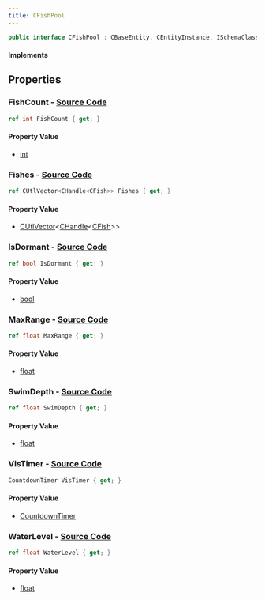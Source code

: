 ```yaml
---
title: CFishPool
---
```


```csharp
public interface CFishPool : CBaseEntity, CEntityInstance, ISchemaClass<CEntityInstance>, ISchemaClass<CBaseEntity>, ISchemaClass<CFishPool>, ISchemaField, ISchemaClass, INativeHandle
```

#### Implements

## Properties

### **FishCount** - [Source Code](https://github.com/swiftly-solution/swiftlys2/blob/main/managed/src/SwiftlyS2.Generated/Schemas/Interfaces/CFishPool.cs#L16)

```csharp
ref int FishCount { get; }
```

#### Property Value

- [int](https://learn.microsoft.com/dotnet/api/system.int32)

### **Fishes** - [Source Code](https://github.com/swiftly-solution/swiftlys2/blob/main/managed/src/SwiftlyS2.Generated/Schemas/Interfaces/CFishPool.cs#L26)

```csharp
ref CUtlVector<CHandle<CFish>> Fishes { get; }
```

#### Property Value

- [CUtlVector](/docs/api/-1)<[CHandle](/docs/api/shared/natives/chandle-1)<[CFish](/docs/api/shared/schemadefinitions/cfish)>>

### **IsDormant** - [Source Code](https://github.com/swiftly-solution/swiftlys2/blob/main/managed/src/SwiftlyS2.Generated/Schemas/Interfaces/CFishPool.cs#L24)

```csharp
ref bool IsDormant { get; }
```

#### Property Value

- [bool](https://learn.microsoft.com/dotnet/api/system.boolean)

### **MaxRange** - [Source Code](https://github.com/swiftly-solution/swiftlys2/blob/main/managed/src/SwiftlyS2.Generated/Schemas/Interfaces/CFishPool.cs#L18)

```csharp
ref float MaxRange { get; }
```

#### Property Value

- [float](https://learn.microsoft.com/dotnet/api/system.single)

### **SwimDepth** - [Source Code](https://github.com/swiftly-solution/swiftlys2/blob/main/managed/src/SwiftlyS2.Generated/Schemas/Interfaces/CFishPool.cs#L20)

```csharp
ref float SwimDepth { get; }
```

#### Property Value

- [float](https://learn.microsoft.com/dotnet/api/system.single)

### **VisTimer** - [Source Code](https://github.com/swiftly-solution/swiftlys2/blob/main/managed/src/SwiftlyS2.Generated/Schemas/Interfaces/CFishPool.cs#L28)

```csharp
CountdownTimer VisTimer { get; }
```

#### Property Value

- [CountdownTimer](/docs/api/shared/schemadefinitions/countdowntimer)

### **WaterLevel** - [Source Code](https://github.com/swiftly-solution/swiftlys2/blob/main/managed/src/SwiftlyS2.Generated/Schemas/Interfaces/CFishPool.cs#L22)

```csharp
ref float WaterLevel { get; }
```

#### Property Value

- [float](https://learn.microsoft.com/dotnet/api/system.single)

